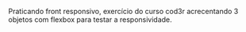 Praticando front responsivo, exercício do curso cod3r 
acrecentando 3 objetos com flexbox para testar 
a responsividade.
